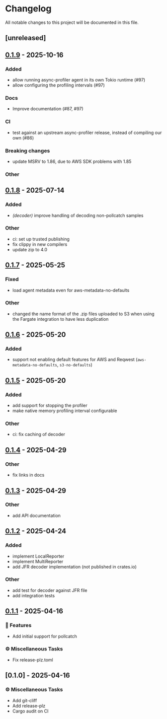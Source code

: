 # Changelog

All notable changes to this project will be documented in this file.

## [unreleased]

## [0.1.9](https://github.com/async-profiler/rust-agent/compare/v0.1.8...v0.1.9) - 2025-10-16

### Added

- allow running async-profiler agent in its own Tokio runtime (#97)
- allow configuring the profiling intervals (#97)

### Docs

- Improve documentation (#87, #97)

### CI

- test against an upstream async-profiler release, instead of compiling our own (#86)

### Breaking changes

- update MSRV to 1.86, due to AWS SDK problems with 1.85

### Other
## [0.1.8](https://github.com/async-profiler/rust-agent/compare/v0.1.7...v0.1.8) - 2025-07-14

### Added

- *(decoder)* improve handling of decoding non-pollcatch samples

### Other

- ci: set up trusted publishing
- fix clippy in new compilers
- update zip to 4.0

## [0.1.7](https://github.com/async-profiler/rust-agent/compare/v0.1.6...v0.1.7) - 2025-05-25

### Fixed

- load agent metadata even for aws-metadata-no-defaults

### Other

- changed the name format of the .zip files uploaded to S3 when using the Fargate integration
  to have less duplication

## [0.1.6](https://github.com/async-profiler/rust-agent/compare/v0.1.5...v0.1.6) - 2025-05-20

### Added

- support not enabling default features for AWS and Reqwest (`aws-metadata-no-defaults`, `s3-no-defaults`)

## [0.1.5](https://github.com/async-profiler/rust-agent/compare/v0.1.4...v0.1.5) - 2025-05-20

### Added

- add support for stopping the profiler
- make native memory profiling interval configurable

### Other

- ci: fix caching of decoder

## [0.1.4](https://github.com/arielb1/rust-agent/compare/v0.1.3...v0.1.4) - 2025-04-29

### Other

- fix links in docs

## [0.1.3](https://github.com/async-profiler/rust-agent/compare/v0.1.2...v0.1.3) - 2025-04-29

### Other

- add API documentation

## [0.1.2](https://github.com/async-profiler/rust-agent/compare/v0.1.1...v0.1.2) - 2025-04-24

### Added

- implement LocalReporter
- implement MultiReporter
- add JFR decoder implementation (not published in crates.io)

### Other

- add test for decoder against JFR file
- add integration tests

## [0.1.1](https://github.com/async-profiler/rust-agent/compare/v0.1.0...v0.1.1) - 2025-04-16

### 🚀 Features

- Add initial support for pollcatch

### ⚙️ Miscellaneous Tasks

- Fix release-plz.toml

## [0.1.0] - 2025-04-16

### ⚙️ Miscellaneous Tasks

- Add git-cliff
- Add release-plz
- Cargo audit on CI

<!-- generated by git-cliff -->

